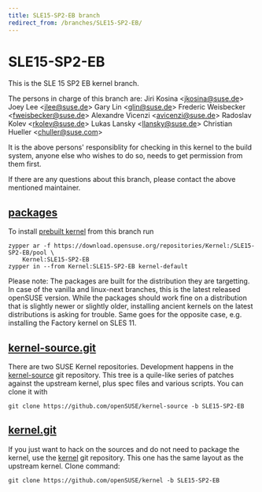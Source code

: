 ```yaml
---
title: SLE15-SP2-EB branch
redirect_from: /branches/SLE15-SP2-EB/
---
```

# SLE15-SP2-EB
This is the SLE 15 SP2 EB kernel branch.

The persons in charge of this branch are:
Jiri Kosina <[jkosina@suse.de](mailto:jkosina@suse.de?subject=SLE15-SP2-EB%20branch)>
Joey Lee <[jlee@suse.de](mailto:jlee@suse.de?subject=SLE15-SP2-EB%20branch)>
Gary Lin <[glin@suse.de](mailto:glin@suse.de?subject=SLE15-SP2-EB%20branch)>
Frederic Weisbecker <[fweisbecker@suse.de](mailto:fweisbecker@suse.de?subject=SLE15-SP2-EB%20branch)>
Alexandre Vicenzi <[avicenzi@suse.de](mailto:avicenzi@suse.de?subject=SLE15-SP2-EB%20branch)>
Radoslav Kolev <[rkolev@suse.de](mailto:rkolev@suse.de?subject=SLE15-SP2-EB%20branch)>
Lukas Lansky <[llansky@suse.de](mailto:llansky@suse.de?subject=SLE15-SP2-EB%20branch)>
Christian Hueller <[chuller@suse.com](mailto:chuller@suse.com?subject=SLE15-SP2-EB%20branch)>

It is the above persons' responsiblity for checking in this kernel to
the build system, anyone else who wishes to do so, needs to get
permission from them first.

If there are any questions about this branch, please contact the above
mentioned maintainer.


## [packages](https://download.opensuse.org/repositories/Kernel:/SLE15-SP2-EB)
To install
[prebuilt kernel](https://download.opensuse.org/repositories/Kernel:/SLE15-SP2-EB)
from this branch run

```
zypper ar -f https://download.opensuse.org/repositories/Kernel:/SLE15-SP2-EB/pool \
    Kernel:SLE15-SP2-EB
zypper in --from Kernel:SLE15-SP2-EB kernel-default
```

Please note: The packages are built for the distribution they are
targetting. In case of the vanilla and linux-next branches, this is the
latest released openSUSE version. While the packages should work
fine on a distribution that is slightly newer or slightly older,
installing ancient kernels on the latest distributions is asking for
trouble. Same goes for the opposite case, e.g. installing the Factory
kernel on SLES 11.

## [kernel-source.git](https://github.com/openSUSE/kernel-source/tree/SLE15-SP2-EB)
There are two SUSE Kernel repositories. Development happens in the
[kernel-source](https://github.com/openSUSE/kernel-source/tree/SLE15-SP2-EB)
git repository. This tree is a quile-like series of patches against the
upstream kernel, plus spec files and various scripts. You can clone it
with

```
git clone https://github.com/openSUSE/kernel-source -b SLE15-SP2-EB
```

## [kernel.git](https://github.com/openSUSE/kernel/tree/SLE15-SP2-EB)
If you just want to hack on the sources and do not need to package the
kernel, use the [kernel](https://github.com/openSUSE/kernel/tree/SLE15-SP2-EB)
git repository. This one has the same layout as the upstream kernel. Clone
command:

```
git clone https://github.com/openSUSE/kernel -b SLE15-SP2-EB
```


